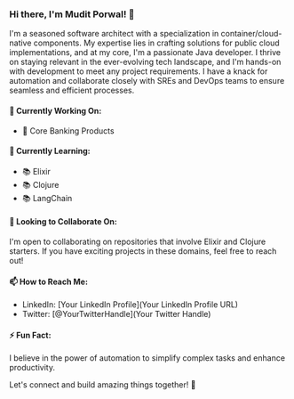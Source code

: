 ### Hi there, I'm Mudit Porwal! 👋

I'm a seasoned software architect with a specialization in container/cloud-native components. My expertise lies in crafting solutions for public cloud implementations, and at my core, I'm a passionate Java developer. I thrive on staying relevant in the ever-evolving tech landscape, and I'm hands-on with development to meet any project requirements. I have a knack for automation and collaborate closely with SREs and DevOps teams to ensure seamless and efficient processes.

#### 💼 Currently Working On:
- 🔭 Core Banking Products

#### 🌱 Currently Learning:
- 📚 Elixir
- 📚 Clojure
- 📚 LangChain

#### 👯 Looking to Collaborate On:
I'm open to collaborating on repositories that involve Elixir and Clojure starters. If you have exciting projects in these domains, feel free to reach out!

#### 📫 How to Reach Me:
- LinkedIn: [Your LinkedIn Profile](Your LinkedIn Profile URL)
- Twitter: [@YourTwitterHandle](Your Twitter Handle)

#### ⚡ Fun Fact:
I believe in the power of automation to simplify complex tasks and enhance productivity.

Let's connect and build amazing things together! 🚀

